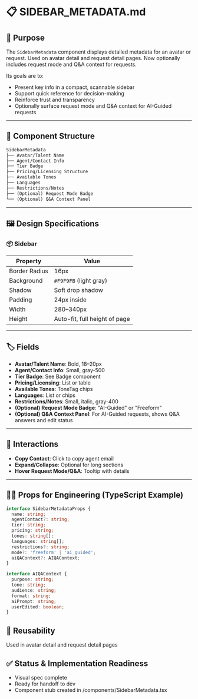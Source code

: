 # 📋 SIDEBAR_METADATA.md

## 🎯 Purpose

The `SidebarMetadata` component displays detailed metadata for an avatar or request. Used on avatar detail and request detail pages. Now optionally includes request mode and Q&A context for requests.

Its goals are to:
- Present key info in a compact, scannable sidebar
- Support quick reference for decision-making
- Reinforce trust and transparency
- Optionally surface request mode and Q&A context for AI-Guided requests

---

## 🧱 Component Structure

```markdown
SidebarMetadata
├── Avatar/Talent Name
├── Agent/Contact Info
├── Tier Badge
├── Pricing/Licensing Structure
├── Available Tones
├── Languages
├── Restrictions/Notes
├── (Optional) Request Mode Badge
└── (Optional) Q&A Context Panel
```

---

## 🖼️ Design Specifications

### 📦 Sidebar

| Property      | Value                          |
|---------------|-------------------------------|
| Border Radius | 16px                           |
| Background    | `#F9F9FB` (light gray)         |
| Shadow        | Soft drop shadow               |
| Padding       | 24px inside                    |
| Width         | 280–340px                      |
| Height        | Auto-fit, full height of page  |

---

## 🏷️ Fields

- **Avatar/Talent Name**: Bold, 18–20px
- **Agent/Contact Info**: Small, gray-500
- **Tier Badge**: See Badge component
- **Pricing/Licensing**: List or table
- **Available Tones**: ToneTag chips
- **Languages**: List or chips
- **Restrictions/Notes**: Small, italic, gray-400
- **(Optional) Request Mode Badge**: "AI-Guided" or "Freeform"
- **(Optional) Q&A Context Panel**: For AI-Guided requests, shows Q&A answers and edit status

---

## 🧪 Interactions

- **Copy Contact**: Click to copy agent email
- **Expand/Collapse**: Optional for long sections
- **Hover Request Mode/Q&A**: Tooltip with details

---

## 🧑‍💻 Props for Engineering (TypeScript Example)

```ts
interface SidebarMetadataProps {
  name: string;
  agentContact?: string;
  tier: string;
  pricing: string;
  tones: string[];
  languages: string[];
  restrictions?: string;
  mode?: 'freeform' | 'ai_guided';
  aiQAContext?: AIQAContext;
}

interface AIQAContext {
  purpose: string;
  tone: string;
  audience: string;
  format: string;
  aiPrompt: string;
  userEdited: boolean;
}
```

## 🔄 Reusability
Used in avatar detail and request detail pages

## ✅ Status & Implementation Readiness
- Visual spec complete
- Ready for handoff to dev
- Component stub created in /components/SidebarMetadata.tsx 